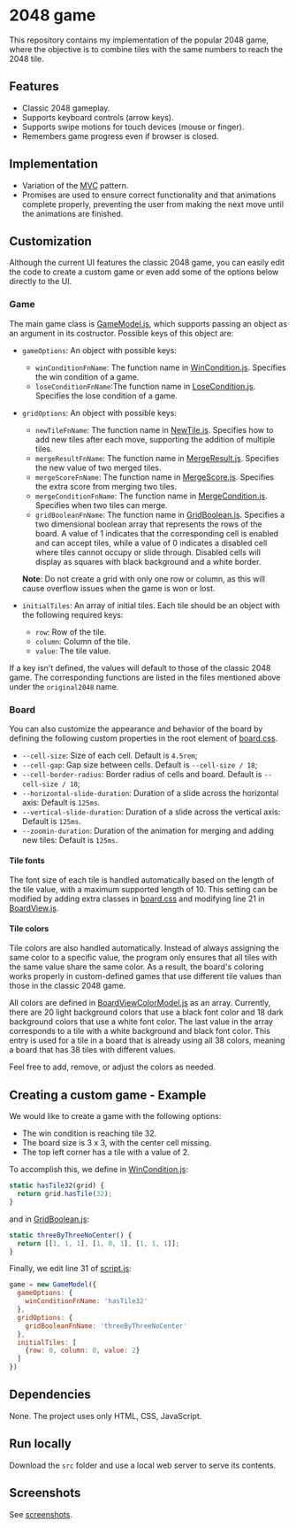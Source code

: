# 2048 game

This repository contains my implementation of the popular 2048 game, where the objective is to combine tiles with the same numbers to reach the 2048 tile.

## Features

* Classic 2048 gameplay.
* Supports keyboard controls (arrow keys).
* Supports swipe motions for touch devices (mouse or finger).
* Remembers game progress even if browser is closed.

## Implementation

* Variation of the [MVC](https://en.wikipedia.org/wiki/Model%E2%80%93view%E2%80%93controller) pattern.
* Promises are used to ensure correct functionality and that animations complete properly, preventing the user from making the next move until the animations are finished.

## Customization

Although the current UI features the classic 2048 game, you can easily edit the code to create a custom game or even add some of the options below directly to the UI.

### Game

The main game class is [GameModel.js](src/js/GameModel.js), which supports passing an object as an argument in its costructor. Possible keys of this object are:

* `gameOptions`: An object with possible keys:
  * `winConditionFnName`: The function name in [WinCondition.js](src/js/gameModel/WinCondition.js). Specifies the win condition of a game.
  * `loseConditionFnName`:The function name in [LoseCondition.js](src/js/gameModel/LoseCondition.js). Specifies the lose condition of a game.
* `gridOptions`: An object with possible keys:
  * `newTileFnName`: The function name in [NewTile.js](src/js/gameModel/NewTile.js). Specifies how to add new tiles after each move, supporting the addition of multiple tiles.
  * `mergeResultFnName`: The function name in [MergeResult.js](src/js/gameModel/MergeResult.js). Specifies the new value of two merged tiles.
  * `mergeScoreFnName`: The function name in [MergeScore.js](src/js/gameModel/MergeScore.js). Specifies the extra score from merging two tiles.
  * `mergeConditionFnName`: The function name in [MergeCondition.js](src/js/gameModel/MergeCondition.js). Specifies when two tiles can merge.
  * `gridBooleanFnName`: The function name in [GridBoolean.js](src/js/gameModel/GridBoolean.js). Specifies a two dimensional boolean array that represents the rows of the board. A value of 1 indicates that the corresponding cell is enabled and can accept tiles, while a value of 0 indicates a disabled cell where tiles cannot occupy or slide through. Disabled cells will display as squares with black background and a white border.

  **Note**: Do not create a grid with only one row or column, as this will cause overflow issues when the game is won or lost.

* `initialTiles`: An array of initial tiles. Each tile should be an object with the following required keys:
  * `row`: Row of the tile.
  * `column`: Column of the tile.
  * `value`: The tile value.

If a key isn't defined, the values will default to those of the classic 2048 game. The corresponding functions are listed in the files mentioned above under the `original2048` name.

### Board

You can also customize the appearance and behavior of the board by defining the following custom properties in the root element of [board.css](src/css/board.css).

* `--cell-size`: Size of each cell. Default is `4.5rem`;
* `--cell-gap`: Gap size between cells. Default is `--cell-size / 18`;
* `--cell-border-radius`: Border radius of cells and board. Default is `--cell-size / 18`;
* `--horizontal-slide-duration`: Duration of a slide across the horizontal axis: Default is `125ms`.
* `--vertical-slide-duration`: Duration of a slide across the vertical axis: Default is `125ms`.
* `--zoomin-duration`: Duration of the animation for merging and adding new tiles: Default is `125ms`.

#### Tile fonts

The font size of each tile is handled automatically based on the length of the tile value, with a maximum supported length of 10. This setting can be modified by adding extra classes in [board.css](src/css/board.css) and modifying line 21 in [BoardView.js](src/js/gameView/BoardView.js).

#### Tile colors

Tile colors are also handled automatically. Instead of always assigning the same color to a specific value, the program only ensures that all tiles with the same value share the same color. As a result, the board's coloring works properly in custom-defined games that use different tile values than those in the classic 2048 game.

All colors are defined in [BoardViewColorModel.js](src/js/gameView/BoardViewColorModel.js) as an array. Currently, there are 20 light background colors that use a black font color and 18 dark background colors that use a white font color. The last value in the array corresponds to a tile with a white background and black font color. This entry is used for a tile in a board that is already using all 38 colors, meaning a board that has 38 tiles with different values.

Feel free to add, remove, or adjust the colors as needed.

## Creating a custom game - Example

We would like to create a game with the following options:

* The win condition is reaching tile 32.
* The board size is 3 x 3, with the center cell missing.
* The top left corner has a tile with a value of 2.

To accomplish this, we define in [WinCondition.js](src/js/gameModel/WinCondition.js):

```js
static hasTile32(grid) {
  return grid.hasTile(32);
}
```

and in [GridBoolean.js](src/js/gameModel/GridBoolean.js):

```js
static threeByThreeNoCenter() {
  return [[1, 1, 1], [1, 0, 1], [1, 1, 1]];
}
```

Finally, we edit line 31 of [script.js](src/js/script.js):

```js
game = new GameModel({
  gameOptions: {
    winConditionFnName: 'hasTile32'
  },
  gridOptions: {
    gridBooleanFnName: 'threeByThreeNoCenter'
  },
  initialTiles: [
    {row: 0, column: 0, value: 2}
  ]
})
```

## Dependencies

None. The project uses only HTML, CSS, JavaScript.

## Run locally

Download the `src` folder and use a local web server to serve its contents.

## Screenshots

See [screenshots](screenshots/).
